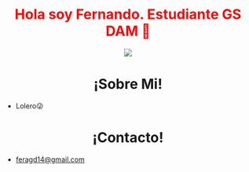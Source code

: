 <h1 align="center" style="color:red">Hola soy Fernando. Estudiante GS DAM 👋</h1>
<p align="center">
  <img src="https://www.grupoioe.es/wp-content/uploads/2022/09/Desarrollador-web-frond-back-end.jpg">
</p>

<h1 align="center">¡Sobre Mi!</h1>

- Lolero😜

<h1 align="center">¡Contacto!</h1>

- feragd14@gmail.com


